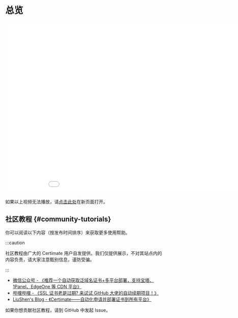 ﻿# 总览

<iframe style={{ maxWidth: "100%" }} width="960" height="540" src="//player.bilibili.com/player.html?bvid=BV1xockeZEm2" border="0" scrolling="no" frameborder="no" framespacing="0" allowfullscreen="true" ></iframe>

如果以上视频无法播放，请[点击此处](https://www.bilibili.com/video/BV1xockeZEm2)在新页面打开。

## 社区教程 {#community-tutorials}

你可以阅读以下内容（按发布时间排序）来获取更多使用帮助。

:::caution

社区教程由广大的 Certimate 用户自发提供。我们仅提供展示，不对其站点内的内容负责，请大家注意甄别信息，谨防受骗。

:::

- [微信公众号 - 《推荐一个自动获取泛域名证书+多平台部署，支持宝塔、1Panel、EdgeOne 等 CDN 平台》](https://mp.weixin.qq.com/s/kQyLFhCCJpbfDDRKXxEZzg)
- [哔哩哔哩 - 《SSL 证书老是过期? 来试试 GitHub 大佬的自动续期项目！》](https://www.bilibili.com/video/BV1F591YzEUB)
- [LiuShen's Blog - 《Certimate——自动化申请并部署证书到所有平台》](https://blog.liushen.fun/posts/3a813929/)

如果你想贡献社区教程，请到 GitHub 中发起 Issue。
